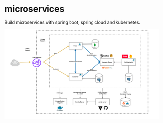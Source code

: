 # microservices
Build microservices with spring boot, spring cloud and kubernetes.

![Screenshot 2023](https://github.com/FarahDvp/images/blob/fae581924e3ee14123c6f93b3c8f28ce19637407/micoservices.png)

